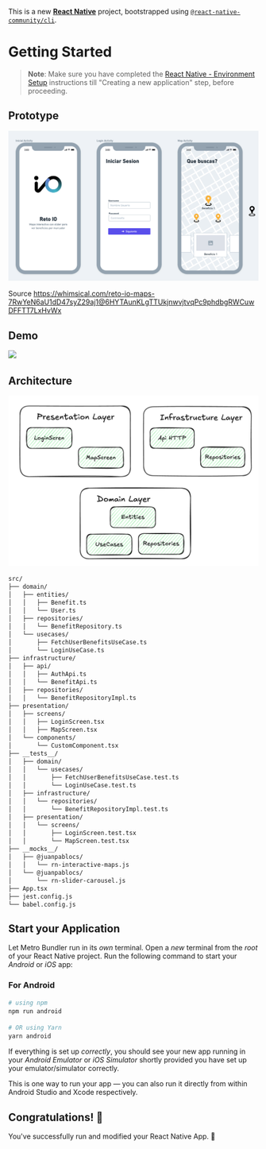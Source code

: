 This is a new [**React Native**](https://reactnative.dev) project, bootstrapped using [`@react-native-community/cli`](https://github.com/react-native-community/cli).

# Getting Started

>**Note**: Make sure you have completed the [React Native - Environment Setup](https://reactnative.dev/docs/environment-setup) instructions till "Creating a new application" step, before proceeding.

## Prototype
<img src="https://raw.githubusercontent.com/retoIO/frontend-demo-app/main/prototype.png">

Source https://whimsical.com/reto-io-maps-7RwYeN6aU1dD47syZ29aj1@6HYTAunKLgTTUkjnwvjtvqPc9phdbgRWCuwDFFTT7LxHvWx

## Demo
<img src="https://raw.githubusercontent.com/retoIO/frontend-demo-app/main/demo.gif">


## Architecture
<img src="https://raw.githubusercontent.com/retoIO/frontend-demo-app/main/layers.png">

```
src/
├── domain/
│   ├── entities/
│   │   ├── Benefit.ts
│   │   └── User.ts
│   ├── repositories/
│   │   └── BenefitRepository.ts
│   └── usecases/
│       ├── FetchUserBenefitsUseCase.ts
│       └── LoginUseCase.ts
├── infrastructure/
│   ├── api/
│   │   ├── AuthApi.ts
│   │   └── BenefitApi.ts
│   ├── repositories/
│   │   └── BenefitRepositoryImpl.ts
├── presentation/
│   ├── screens/
│   │   ├── LoginScreen.tsx
│   │   ├── MapScreen.tsx
│   └── components/
│       └── CustomComponent.tsx
├── __tests__/
│   ├── domain/
│   │   └── usecases/
│   │       ├── FetchUserBenefitsUseCase.test.ts
│   │       └── LoginUseCase.test.ts
│   ├── infrastructure/
│   │   └── repositories/
│   │       └── BenefitRepositoryImpl.test.ts
│   ├── presentation/
│   │   └── screens/
│   │       ├── LoginScreen.test.tsx
│   │       └── MapScreen.test.tsx
├── __mocks__/
│   ├── @juanpablocs/
│   │   └── rn-interactive-maps.js
│   └── @juanpablocs/
│       └── rn-slider-carousel.js
├── App.tsx
├── jest.config.js
└── babel.config.js
```


## Start your Application

Let Metro Bundler run in its _own_ terminal. Open a _new_ terminal from the _root_ of your React Native project. Run the following command to start your _Android_ or _iOS_ app:

### For Android

```bash
# using npm
npm run android

# OR using Yarn
yarn android
```


If everything is set up _correctly_, you should see your new app running in your _Android Emulator_ or _iOS Simulator_ shortly provided you have set up your emulator/simulator correctly.

This is one way to run your app — you can also run it directly from within Android Studio and Xcode respectively.

## Congratulations! :tada:

You've successfully run and modified your React Native App. :partying_face:
